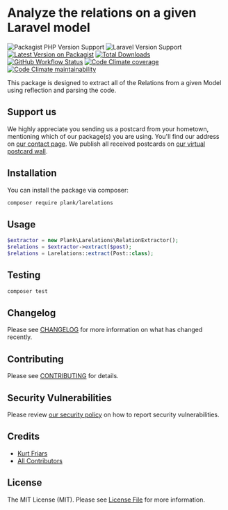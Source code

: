 # Analyze the relations on a given Laravel model

![Packagist PHP Version Support](https://img.shields.io/packagist/php-v/plank/larelations?color=%234ccd98&label=php&logo=php&logoColor=%23fff)
![Laravel Version Support](https://img.shields.io/badge/laravel-9.x,%2010.x-%2343d399?logo=laravel&logoColor=%23ffffff)
[![Latest Version on Packagist](https://img.shields.io/packagist/v/plank/larelations.svg?color=%234ccd98&style=flat-square)](https://packagist.org/packages/plank/larelations)
[![Total Downloads](https://img.shields.io/packagist/dt/plank/larelations.svg?color=%234ccd98&style=flat-square)](https://packagist.org/packages/plank/larelations)
[![GitHub Workflow Status](https://img.shields.io/github/actions/workflow/status/plank/larelations/test.yml?branch=main&&color=%234ccd98&label=run-tests&logo=github&logoColor=%23fff)](https://github.com/plank/larelations/actions?query=workflow%3Arun-tests)
[![Code Climate coverage](https://img.shields.io/codeclimate/coverage/plank/larelations?color=%234ccd98&label=test%20coverage&logo=code-climate&logoColor=%23fff)](https://codeclimate.com/github/plank/larelations/test_coverage)
[![Code Climate maintainability](https://img.shields.io/codeclimate/maintainability/plank/larelations?color=%234ccd98&label=maintainablility&logo=code-climate&logoColor=%23fff)](https://codeclimate.com/github/plank/larelations/maintainability)

This package is designed to extract all of the Relations from a given Model using reflection and parsing the code.

## Support us

We highly appreciate you sending us a postcard from your hometown, mentioning which of our package(s) you are using. You'll find our address on [our contact page](https://plank.co/about-us). We publish all received postcards on [our virtual postcard wall](https://plank.co/open-source/postcards).

## Installation

You can install the package via composer:

```bash
composer require plank/larelations
```

## Usage

```php
$extractor = new Plank\Larelations\RelationExtractor();
$relations = $extractor->extract($post);
$relations = Larelations::extract(Post::class);
```

## Testing

```bash
composer test
```

## Changelog

Please see [CHANGELOG](CHANGELOG.md) for more information on what has changed recently.

## Contributing

Please see [CONTRIBUTING](CONTRIBUTING.md) for details.

## Security Vulnerabilities

Please review [our security policy](../../security/policy) on how to report security vulnerabilities.

## Credits

- [Kurt Friars](https://github.com/kfriars)
- [All Contributors](../../contributors)

## License

The MIT License (MIT). Please see [License File](LICENSE.md) for more information.
